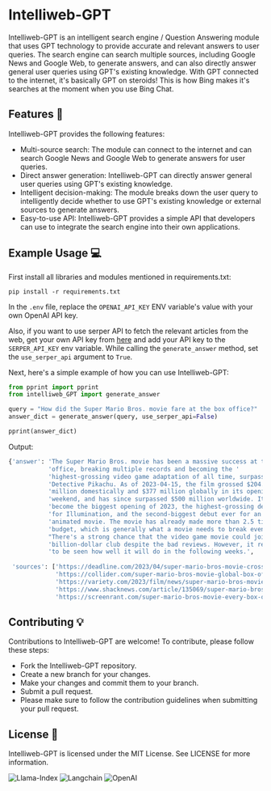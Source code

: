 # Intelliweb-GPT

Intelliweb-GPT is an intelligent search engine / Question Answering module that uses GPT technology to provide accurate
and relevant answers to user queries. The search engine can search multiple sources, including Google News and Google
Web, to generate answers, and can also directly answer general user queries using GPT's existing knowledge. With GPT
connected to the internet, it's basically GPT on steroids! This is how Bing makes it's searches at the moment when you use Bing Chat.

## Features 🚀

Intelliweb-GPT provides the following features:

- Multi-source search: The module can connect to the internet and can search Google News and Google Web to generate
  answers for user queries.
- Direct answer generation: Intelliweb-GPT can directly answer general user queries using GPT's existing knowledge.
- Intelligent decision-making: The module breaks down the user query to intelligently decide whether to use GPT's
  existing knowledge or external sources to generate answers.
- Easy-to-use API: Intelliweb-GPT provides a simple API that developers can use to integrate the search engine into
  their own applications.

[//]: # (## Installation 🔭)

[//]: # ()

[//]: # (You can install Intelliweb-GPT via pip:)

[//]: # ()

[//]: # (```shell)

[//]: # (pip install intelliweb_GPT)

[//]: # ()

[//]: # (```)

## Example Usage 💻

First install all libraries and modules mentioned in requirements.txt:

```shell
pip install -r requirements.txt
```

In the `.env` file, replace the `OPENAI_API_KEY` ENV variable's value with your own OpenAI API key.

Also, if you want to use serper API to fetch the relevant articles from the web, get your own API key
from [here](https://serper.dev/)
and add your API key to the `SERPER_API_KEY` env variable. While calling the `generate_answer` method, set
the `use_serper_api` argument to `True`.

Next, here's a simple example of how you can use Intelliweb-GPT:

```python
from pprint import pprint
from intelliweb_GPT import generate_answer

query = "How did the Super Mario Bros. movie fare at the box office?"
answer_dict = generate_answer(query, use_serper_api=False)

pprint(answer_dict)
```

Output:

```bash
{'answer': 'The Super Mario Bros. movie has been a massive success at the box '
           'office, breaking multiple records and becoming the '
           'highest-grossing video game adaptation of all time, surpassing '
           'Detective Pikachu. As of 2023-04-15, the film grossed $204.6 '
           'million domestically and $377 million globally in its opening '
           'weekend, and has since surpassed $500 million worldwide. It has '
           'become the biggest opening of 2023, the highest-grossing debut  '
           'for Illumination, and the second-biggest debut ever for an '
           'animated movie. The movie has already made more than 2.5 times its '
           'budget, which is generally what a movie needs to break even. '
           "There's a strong chance that the video game movie could join the "
           'billion-dollar club despite the bad reviews. However, it remains '
           'to be seen how well it will do in the following weeks.',
           
 'sources': ['https://deadline.com/2023/04/super-mario-bros-movie-crosses-500-million-worldwide-box-office-1235325476/',
             'https://collider.com/super-mario-bros-movie-global-box-office-434-million/',
             'https://variety.com/2023/film/news/super-mario-bros-movie-box-office-records-opening-weekend-1235577764/',
             'https://www.shacknews.com/article/135069/super-mario-bros-movie-highest-grossing-video-game-film',
             'https://screenrant.com/super-mario-bros-movie-every-box-office-record/']}
```

## Contributing 💡

Contributions to Intelliweb-GPT are welcome! To contribute, please follow these steps:

- Fork the Intelliweb-GPT repository.
- Create a new branch for your changes.
- Make your changes and commit them to your branch.
- Submit a pull request.
- Please make sure to follow the contribution guidelines when submitting your pull request.

## License 📖

Intelliweb-GPT is licensed under the MIT License. See LICENSE for more information.

![Llama-Index](https://img.shields.io/badge/Llama--Index-4630EB?style=for-the-badge&logo=python&logoColor=white)
![Langchain](https://img.shields.io/badge/Langchain-121212?style=for-the-badge&logo=python&logoColor=white)
![OpenAI](https://img.shields.io/badge/OpenAI-FF6F00?style=for-the-badge&logo=openai&logoColor=white)
